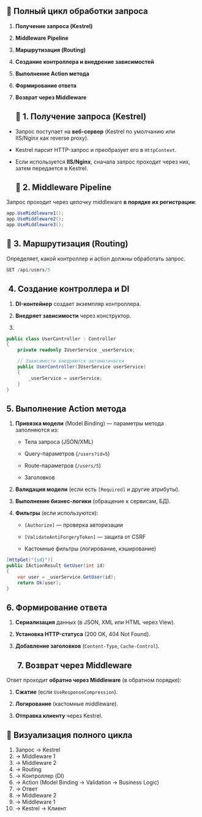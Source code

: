 ## **🔹 Полный цикл обработки запроса**

1. **Получение запроса (Kestrel)**
    
2. **Middleware Pipeline**
    
3. **Маршрутизация (Routing)**
    
4. **Создание контроллера и внедрение зависимостей**
    
5. **Выполнение Action метода**
    
6. **Формирование ответа**
    
7. **Возврат через Middleware**
   
   ## **🔹 1. Получение запроса (Kestrel)**

- Запрос поступает на **веб-сервер** (Kestrel по умолчанию или IIS/Nginx как reverse proxy).
    
- Kestrel парсит HTTP-запрос и преобразует его в `HttpContext`.
    
- Если используется **IIS/Nginx**, сначала запрос проходит через них, затем передается в Kestrel.
  
  ## **🔹 2. Middleware Pipeline**

Запрос проходит через цепочку middleware **в порядке их регистрации**:

```c#
app.UseMiddleware1();
app.UseMiddleware2();
app.UseMiddleware3();
```

## **🔹 3. Маршрутизация (Routing)**

Определяет, какой контроллер и action должны обработать запрос.

```c#
GET /api/users/5
```
##  **4. Создание контроллера и DI**

1. **DI-контейнер** создает экземпляр контроллера.
    
2. **Внедряет зависимости** через конструктор.
3. 
```c#
public class UserController : Controller
{
    private readonly IUserService _userService;

    // Зависимости внедряются автоматически
    public UserController(IUserService userService)
    {
        _userService = userService;
    }
}
```

## **5. Выполнение Action метода**

1. **Привязка модели** (Model Binding) — параметры метода заполняются из:
    
    - Тела запроса (JSON/XML)
        
    - Query-параметров (`/users?id=5`)
        
    - Route-параметров (`/users/5`)
        
    - Заголовков
        
2. **Валидация модели** (если есть `[Required]` и другие атрибуты).
    
3. **Выполнение бизнес-логики** (обращение к сервисам, БД).
    
4. **Фильтры** (если используются):
    
    - `[Authorize]` — проверка авторизации
        
    - `[ValidateAntiForgeryToken]` — защита от CSRF
        
    - Кастомные фильтры (логирование, кэширование)
      

```c#
[HttpGet("{id}")]
public IActionResult GetUser(int id)
{
    var user = _userService.GetUser(id);
    return Ok(user);
}
```

## **6. Формирование ответа**

1. **Сериализация** данных (в JSON, XML или HTML через View).
    
2. **Установка HTTP-статуса** (200 OK, 404 Not Found).
    
3. **Добавление заголовков** (`Content-Type`, `Cache-Control`).
   
   ##  **7. Возврат через Middleware**

Ответ проходит **обратно через Middleware** (в обратном порядке):

1. **Сжатие** (если `UseResponseCompression`).
    
2. **Логирование** (кастомные middleware).
    
3. **Отправка клиенту** через Kestrel.
   
## **🔹 Визуализация полного цикла**

1. Запрос → Kestrel
2. → Middleware 1
3. → Middleware 2
4. → Routing
5. → Контроллер (DI)
6. → Action (Model Binding → Validation → Business Logic)
7. → Ответ
8. → Middleware 2
9. → Middleware 1
10. → Kestrel → Клиент
    
    

